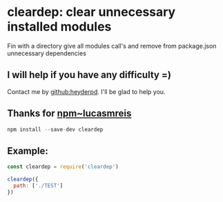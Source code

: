 # cleardep: clear unnecessary installed modules
Fin with a directory give all modules call's and remove from package.json unnecessary dependencies

## I will help if you have any difficulty =)
Contact me by [github:heyderpd](https://github.com/heyderpd). I'll be glad to help you.

## Thanks for [npm~lucasmreis](https://www.npmjs.com/~lucasmreis)
```javascript
npm install --save-dev cleardep
```

## Example:
```javascript
const cleardep = require('cleardep')

cleardep({
  path: ['./TEST']
})
```
